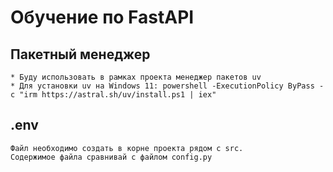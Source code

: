 # Обучение по FastAPI

## Пакетный менеджер
    * Буду использовать в рамках проекта менеджер пакетов uv
    * Для установки uv на Windows 11: powershell -ExecutionPolicy ByPass -c "irm https://astral.sh/uv/install.ps1 | iex"

## .env
    Файл необходимо создать в корне проекта рядом с src.
    Содержимое файла сравнивай с файлом config.py